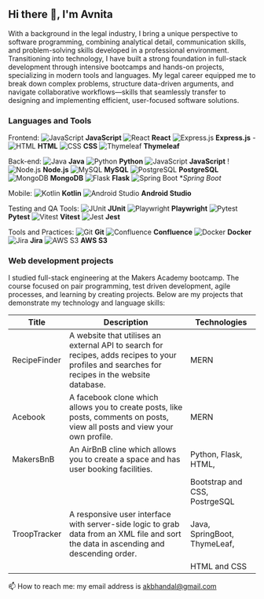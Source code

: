 ## Hi there 👋, I'm Avnita

With a background in the legal industry, I bring a unique perspective to software programming, combining analytical detail, communication skills, and problem-solving skills developed in a professional environment. Transitioning into technology, I have built a strong foundation in full-stack development through intensive bootcamps and hands-on projects, specializing in modern tools and languages. My legal career equipped me to break down complex problems, structure data-driven arguments, and navigate collaborative workflows—skills that seamlessly transfer to designing and implementing efficient, user-focused software solutions.

<!--### What I am currently working on:
What I am currently working on:
-	Health Tracker Project
-	Keeping my skills sharp – reading … and studying ….

-->
### Languages and Tools

Frontend: ![JavaScript](https://img.icons8.com/color/48/000000/javascript--v1.png) **JavaScript** ![React](https://img.icons8.com/color/48/000000/react-native.png) **React** ![Express.js](https://img.icons8.com/ios/50/000000/express-js.png) **Express.js** - ![HTML](https://img.icons8.com/color/48/000000/html-5.png) **HTML**                                                       ![CSS](https://img.icons8.com/color/48/000000/css3.png) **CSS** ![Thymeleaf](https://img.icons8.com/color/48/000000/thymeleaf.png) **Thymeleaf**

Back-end: ![Java](https://img.icons8.com/color/48/000000/java-coffee-cup-logo.png) **Java** ![Python](https://img.icons8.com/color/48/000000/python.png) **Python** ![JavaScript](https://img.icons8.com/color/48/000000/javascript--v1.png) **JavaScript** !![Node.js](https://img.icons8.com/color/48/000000/nodejs.png) **Node.js**  ![MySQL](https://img.icons8.com/ios-filled/50/000000/mysql-logo.png) **MySQL** ![PostgreSQL](https://img.icons8.com/color/48/000000/postgreesql.png) **PostgreSQL** ![MongoDB](https://img.icons8.com/color/48/000000/mongodb.png) **MongoDB** ![Flask](https://img.icons8.com/ios/50/000000/flask.png) **Flask** ![Spring Boot](https://img.icons8.com/color/48/000000/spring-logo.png) **Spring Boot*

Mobile: ![Kotlin](https://img.icons8.com/color/48/000000/kotlin.png) **Kotlin** ![Android Studio](https://img.icons8.com/color/48/000000/android-studio--v2.png) **Android Studio**

Testing and QA Tools: ![JUnit](https://img.icons8.com/external-flatart-icons-outline-flatarticons/64/000000/external-test-mobile-app-development-flatart-icons-outline-flatarticons.png) **JUnit** ![Playwright](https://img.icons8.com/color/48/000000/code.png) **Playwright** ![Pytest](https://img.icons8.com/color/48/000000/python.png) **Pytest** ![Vitest](https://img.icons8.com/color/48/000000/code.png) **Vitest** ![Jest](https://img.icons8.com/color/48/000000/jest.png) **Jest**

Tools and Practices: ![Git](https://img.icons8.com/color/48/000000/git.png) **Git** ![Confluence](https://img.icons8.com/color/48/000000/confluence.png) **Confluence**
![Docker](https://img.icons8.com/color/48/000000/docker.png) **Docker** ![Jira](https://img.icons8.com/color/48/000000/jira.png) **Jira** 
![AWS S3](https://img.icons8.com/color/48/000000/amazon-web-services.png) **AWS S3**

### Web development projects
I studied full-stack engineering at the Makers Academy bootcamp. The course focused on pair programming, test driven development, agile processes, and learning by creating projects. Below are my projects that demonstrate my technology and language skills:


| Title	        | Description	                                                                                                                                      | Technologies                  |
| ------------- | --------------------------------------------------------------------------------------------------------------------------------------------------|-------------------------------|
| RecipeFinder	| A website that utilises an external API to search for recipes, adds recipes to your profiles and searches for recipes in the website database.    | MERN                          |
|	Acebook	      | A facebook clone which allows you to create posts, like posts, comments on posts, view all posts and view your own profile.	                      | MERN                          |
| MakersBnB	    | An AirBnB cline which allows you to create a space and has user booking facilities.	                                                              | Python, Flask, HTML,          |
|               |                                                                                                                                                   | Bootstrap and CSS, PostrgeSQL |
| TroopTracker  |	A responsive user interface with server-side logic to grab data from an XML file and sort the data in ascending and descending order.	            | Java, SpringBoot, ThymeLeaf,  |
|               |                                                                                                                                                   | HTML and CSS                  |

📫 How to reach me: my email address is akbhandal@gmail.com
<!--
**NeetKB/NeetKB** is a ✨ _special_ ✨ repository because its `README.md` (this file) appears on your GitHub profile.

Here are some ideas to get you started:

- 🔭 I’m currently working on ...

- 👯 I’m looking to collaborate on ...
- 🤔 I’m looking for help with ...
- 💬 Ask me about ...
- 📫 How to reach me: ...
- 😄 Pronouns: ...
- ⚡ Fun fact: ...
-->
